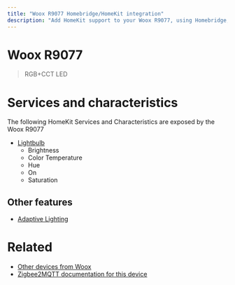 ```yaml
---
title: "Woox R9077 Homebridge/HomeKit integration"
description: "Add HomeKit support to your Woox R9077, using Homebridge, Zigbee2MQTT and homebridge-z2m."
---
```

<!---
This file has been GENERATED using src/docgen/docgen.ts
DO NOT EDIT THIS FILE MANUALLY!
-->
# Woox R9077
> RGB+CCT LED


# Services and characteristics
The following HomeKit Services and Characteristics are exposed by
the Woox R9077

* [Lightbulb](../../light.md)
  * Brightness
  * Color Temperature
  * Hue
  * On
  * Saturation


## Other features
* [Adaptive Lighting](../../light.md)


# Related
* [Other devices from Woox](../index.md#woox)
* [Zigbee2MQTT documentation for this device](https://www.zigbee2mqtt.io/devices/R9077.html)